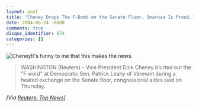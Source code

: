 ```yaml
---
layout: post
title: "Cheney Drops The F-Bomb on the Senate Floor. Omarosa Is Proud."
date: 2004-06-24 -0800
comments: true
disqus_identifier: 674
categories: []
---
```

![Cheney](/images/Cheney.jpg)It's funny to me that this makes the news.

> WASHINGTON (Reuters) - Vice President Dick Cheney blurted out the "F
> word" at Democratic Sen. Patrick Leahy of Vermont during a heated
> exchange on the Senate floor, congressional aides said on Thursday.

*[Via [Reuters: Top
News](http://www.reuters.com/newsArticle.jhtml?type=topNews&storyID=5509471&src=rss/topNews&section=news)]*

